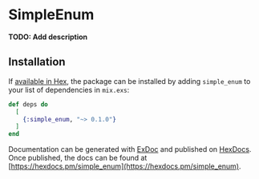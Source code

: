 # SimpleEnum

**TODO: Add description**

## Installation

If [available in Hex](https://hex.pm/docs/publish), the package can be installed
by adding `simple_enum` to your list of dependencies in `mix.exs`:

```elixir
def deps do
  [
    {:simple_enum, "~> 0.1.0"}
  ]
end
```

Documentation can be generated with [ExDoc](https://github.com/elixir-lang/ex_doc)
and published on [HexDocs](https://hexdocs.pm). Once published, the docs can
be found at [https://hexdocs.pm/simple_enum](https://hexdocs.pm/simple_enum).

